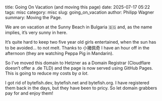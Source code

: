 title: Going On Vacation (and moving this page)
date: 2025-07-17 05:22
tags: misc
category: misc
slug: going_on_vacation
author: Philipp Wagner
summary: Moving the Page.

We are on vacation at the Sunny Beach in Bulgaria 🇧🇬 and, as the name implies, it’s very sunny in here.

It’s quite hard to keep two five year old girls entertained, when the sun has to be avoided… to not melt. Thanks to 小猪佩奇 I have an hour off in the afternoon (they are watching Peppa Pig in Mandarin).

So I’ve moved this domain to Hetzner as a Domain Registrar (Cloudflare doesn’t offer a .de TLD) and the page is now served using GitHub Pages. This is going to reduce my costs by *a lot*. 

I got rid of bytefish.dev, bytefish.net and bytefish.org. I have registered them back in the days, but they have been to pricy. So let domain grabbers pay for and enjoy them!
